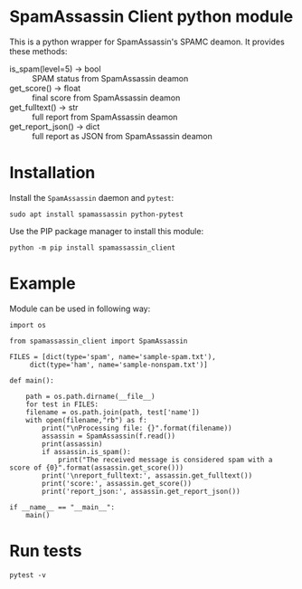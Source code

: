 # SpamAssassin Client python module
This is a python wrapper for SpamAssassin's SPAMC deamon. It provides these methods:

<dl>
<dt>is_spam(level=5) -> bool</dt>
<dd>SPAM status from SpamAssassin deamon</dd>
<dt>get_score() -> float</dt>
<dd>final score from SpamAssassin deamon</dd>
<dt>get_fulltext() -> str</dt>
<dd>full report from SpamAssassin deamon</dd>
<dt>get_report_json() -> dict</dt>
<dd>full report as JSON from SpamAssassin deamon</dd>
</dl>

# Installation

Install the `SpamAssassin` daemon and `pytest`:

	sudo apt install spamassassin python-pytest

Use the PIP package manager to install this module:

	python -m pip install spamassassin_client


# Example

Module can be used in following way:

	import os

	from spamassassin_client import SpamAssassin

	FILES = [dict(type='spam', name='sample-spam.txt'),
		 dict(type='ham', name='sample-nonspam.txt')]

	def main():

	    path = os.path.dirname(__file__)
	    for test in FILES:
		filename = os.path.join(path, test['name'])
		with open(filename,"rb") as f:            
		    print("\nProcessing file: {}".format(filename))
		    assassin = SpamAssassin(f.read())
		    print(assassin)
		    if assassin.is_spam():
		        print("The received message is considered spam with a score of {0}".format(assassin.get_score()))
		    print('\nreport_fulltext:', assassin.get_fulltext())
		    print('score:', assassin.get_score())
		    print('report_json:', assassin.get_report_json())

	if __name__ == "__main__":
	    main()


# Run tests

	pytest -v

